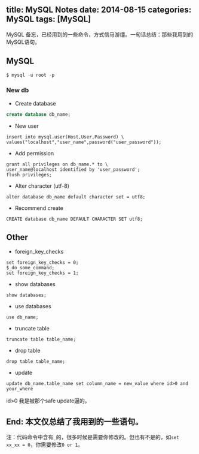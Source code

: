 title: MySQL Notes
date: 2014-08-15
categories: MySQL
tags: [MySQL]
---
MySQL 备忘，已经用到的一些命令，方式信马游缰。一句话总结：那些我用到的MySQL语句。

## MySQL
``` SQL shell登录，‘-u’用户‘root’；‘-p’需要密码。
$ mysql -u root -p
```

### New db
* Create database
```sql
create database db_name;
```

* New user
```mysql
insert into mysql.user(Host,User,Password) \
values("localhost","user_name",password("user_password"));
```

* Add permission
```mysql
grant all privileges on db_name.* to \
user_name@localhost identified by 'user_password';
flush privileges;
```

* Alter character (utf-8)
```mysql
alter database db_name default character set = utf8;
```

* Recommend create
```mysql
CREATE database db_name DEFAULT CHARACTER SET utf8;
```

## Other

* foreign_key_checks
```mysql 一对好基友
set foreign_key_checks = 0;
$_do_some_command;
set foreign_key_checks = 1;
```

* show databases
```mysql
show databases;
```

* use databases
```mysql
use db_name;
```

* truncate table
```mysql 清空表中所有内容，结构不变化:
truncate table table_name;
```

* drop table
```mysql 销毁表，结构不复存在:
drop table table_name;
```

* update
```mysql
update db_name.table_name set column_name = new_value where id>0 and your_where
```
id>0 我是被那个safe update逼的。

## End: 本文仅总结了我用到的一些语句。
注：代码命令中含有`_`的，很多时候是需要你修改的。但也有不是的，如`set xx_xx = 0`，你需要修改`0 or 1`。
